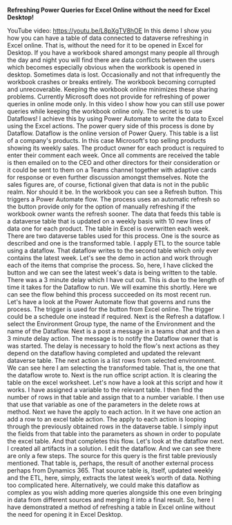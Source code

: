**Refreshing Power Queries for Excel Online without the need for Excel Desktop!**

YouTube video: https://youtu.be/L8pXgTV8hOE
In this demo I show you how you can have a table of data connected to dataverse refreshing in Excel online. That is, without the need for it to be opened in Excel for Desktop. 
If you have a workbook shared amongst many people all through the day and night you will find there are data conflicts between the users which becomes especially obvious when the workbook is opened in desktop. Sometimes data is lost. Occasionally and not that infrequently the workbook crashes or breaks entirely. The workbook becoming corrupted and unrecoverable.  Keeping the workbook online minimizes these sharing problems. Currently Microsoft does not provide for refreshing of power queries in online mode only. In this video I show how you can still use power queries while keeping the workbook online only. The secret is to use Dataflows! 
I achieve this by using Power Automate to write the data to Excel using the Excel actions. The power query side of this process is done by Dataflow. Dataflow is the online version of Power Query. 
This table is a list of a company's products. In this case Microsoft's top selling products showing its weekly sales. The product owner for each product is required to enter their comment each week. Once all comments are received the table is then emailed on to the CEO and other directors for their consideration or it could be sent to them on a Teams channel together with adaptive cards for response or even further discussion amongst themselves. Note the sales figures are, of course, fictional given that data is not in the public realm. Nor should it be. 
In the workbook you can see a Refresh button. This triggers a Power Automate flow. The process uses an automatic refresh so the button provide only for the option of manually refreshing if the workbook owner wants the refresh sooner. The data that feeds this table is a dataverse table that is updated on a weekly basis with 10 new lines of data one for each product. The table in Excel is overwritten each week. There are two dataverse tables used for this process. One is the source as described and one is the transformed table. I apply ETL to the source table using a dataflow. That dataflow writes to the second table which only ever contains the latest week. Let's see the demo in action and work through each of the items that comprise the process. 
So, here, I have clicked the button and we can see the latest week's data is being written to the table. There was a 3 minute delay which I have cut out. This is due to the length of time it takes for the Dataflow to run. We will examine this shortly.
Here we can see the flow behind this process succeeded on its most recent run.
Let's have a look at the Power Automate flow that governs and runs the process. The trigger is used for the button from Excel online. The trigger could be a schedule one instead if required. Next is the Refresh a dataflow.
I select the Environment Group type, the name of the Environment and the name of the Dataflow.
Next is a post a message in a teams chat and then a 3 minute delay action. The message is to notify the Dataflow owner that is was started. The delay is necessary to hold the flow's next actions as they depend on the dataflow having completed and updated the relevant dataverse table. 
The next action is a list rows from selected environment.
We can see here I am selecting the transformed table. That is, the one that the dataflow wrote to. 
Next is the run office script action. It is clearing the table on the excel worksheet. Let's now have a look at this script and how it works. I have assigned a variable to the relevant table. I then find the number of rows in that table and assign that to a number variable. I then use that use that variable as one of the parameters in the delete rows at method.
Next we have the apply to each action. In it we have one action an add a row to an excel table action.
The apply to each action is looping through the previously obtained rows in the dataverse table. I simply input the fields from that table into the parameters as shown in order to populate the excel table. And that completes this flow. 
Let's look at the dataflow next.
I created all artifacts in a solution. I edit the dataflow. And we can see there are only a few steps. The source for this query is the first table previously mentioned. That table is, perhaps, the result of another external process perhaps from Dynamics 365. That source table is, itself, updated weekly and the ETL, here, simply, extracts the latest week’s worth of data. Nothing too complicated here. Alternatively, we could make this dataflow as complex as you wish adding more queries alongside this one even bringing in data from different sources and merging it into a final result.
So, here I have demonstrated a method of refreshing a table in Excel online without the need for opening it in Excel Desktop. 
